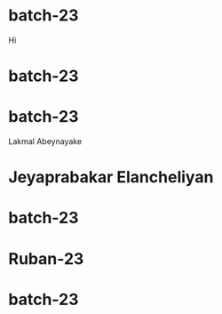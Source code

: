 # batch-23
Hi 
# batch-23
# batch-23
Lakmal Abeynayake
# Jeyaprabakar Elancheliyan
# batch-23
# Ruban-23
# batch-23 #
<!-- Supun Nanayakkara -->
